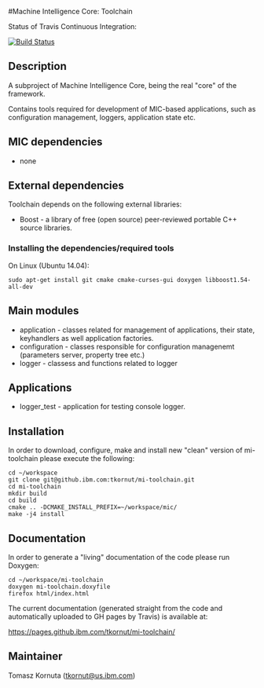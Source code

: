 #Machine Intelligence Core: Toolchain

Status of Travis Continuous Integration:

[![Build Status](https://travis.ibm.com/tkornut/mi-toolchain.svg?token=9XHfj7QaSbmFqHsyaQes&branch=master)](https://travis.ibm.com/tkornut/mi-toolchain)

## Description

A subproject of Machine Intelligence Core, being the real "core" of the framework.

Contains tools required for development of MIC-based applications, such as configuration management, loggers, application state etc.

## MIC dependencies

   * none

## External dependencies

Toolchain depends on the following external libraries:
   * Boost - a library of free (open source) peer-reviewed portable C++ source libraries.

### Installing the dependencies/required tools

On Linux (Ubuntu 14.04): 

    sudo apt-get install git cmake cmake-curses-gui doxygen libboost1.54-all-dev

## Main modules

   * application - classes related for management of applications, their state, keyhandlers as well application factories. 
   * configuration - classes responsible for configuration managenemt (parameters server, property tree etc.) 
   * logger - classess and functions related to logger 

## Applications

   * logger_test - application for testing console logger.

## Installation

In order to download, configure, make and install new "clean" version of mi-toolchain please execute the following:

    cd ~/workspace
    git clone git@github.ibm.com:tkornut/mi-toolchain.git
    cd mi-toolchain
    mkdir build
    cd build
    cmake .. -DCMAKE_INSTALL_PREFIX=~/workspace/mic/
    make -j4 install

## Documentation

In order to generate a "living" documentation of the code please run Doxygen:

    cd ~/workspace/mi-toolchain
    doxygen mi-toolchain.doxyfile
    firefox html/index.html

The current documentation (generated straight from the code and automatically uploaded to GH pages by Travis) is available at:

https://pages.github.ibm.com/tkornut/mi-toolchain/

## Maintainer

Tomasz Kornuta (tkornut@us.ibm.com)



